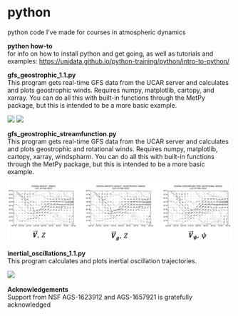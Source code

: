 
# python

python code I've made for courses in atmospheric dynamics

<b> python how-to </b>
</br>
for info on how to install python and get going, as well as tutorials and examples:
https://unidata.github.io/python-training/python/intro-to-python/

<b> gfs_geostrophic_1.1.py </b>
</br>
This program gets real-time GFS data from the UCAR server and calculates and plots geostrophic winds.  Requires numpy, matplotlib, cartopy, and xarray. You can do all this with built-in functions through the MetPy package, but this is intended to be a more basic example.

<p float="left">
  <img src="figures/obs_winds.gif" width="400" />
  <img src="figures/geo_winds.gif" width="400" /> 
</p>

<b> gfs_geostrophic_streamfunction.py </b>
</br>
This program gets real-time GFS data from the UCAR server and calculates and plots geostrophic and rotational winds.  Requires numpy, matplotlib, cartopy, xarray, windspharm. You can do all this with built-in functions through the MetPy package, but this is intended to be a more basic example.

<p float="left">
  <img src="figures/geo_winds_geostream.gif" width="600" /> 
</p>

<b> inertial_oscillations_1.1.py </b>
</br>
This program calculates and plots inertial oscillation trajectories.

 <img src="figures/traj.gif" width="200" />

<b> Acknowledgements </b>
</br>
Support from NSF AGS-1623912 and AGS-1657921 is gratefully acknowledged



